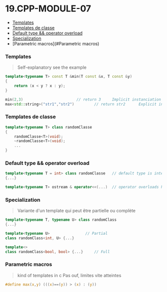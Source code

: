 # 19.CPP-MODULE-07

* [Templates](#Templates)  
* [Templates de classe](#Templates-de-classe)  
* [Default type && operator overload](#efault-type-&&-operator-overload)  
* [Specialization](#Specialization)  
* [Parametric macros](#Parametric macros)  

### Templates
> Self-explanatory see the example
```C++
template<typename T> const T &min(T const &x, T const &y)
{
	return (x < y ? x : y);
}

min(2,3)           				// return 3		Implicit instanciation
max<std::string>("str1","str2")			// return str2		Explicit instanciation

```

### Templates de classe
```C++
template<typename T> class randomClasse
{
	randomClasse<T>(void);
	~randomClasse<T>(void);
	...
}
```


### Default type && operator overload
```C++
template<typename T = int> class randomClasse	// default type is integer	
{...}

template<typename T> ostream & operator<<(...)	// operator overloads have to be templates as well

```

### Specialization
> Variante d'un template qui peut être partielle ou complète
```C++
template<typename T, typename U> class randomClass	
{...}

template<typename U>				// Partial
class randomClass<int, U> {...}

template<>
class randomClass<bool, bool> {...}		// Full

```

### Parametric macros
> kind of templates in c
> Pas ouf, limites vite atteintes
```C
#define max(x,y) (((x)==(y)) > (x) : (y))
```
